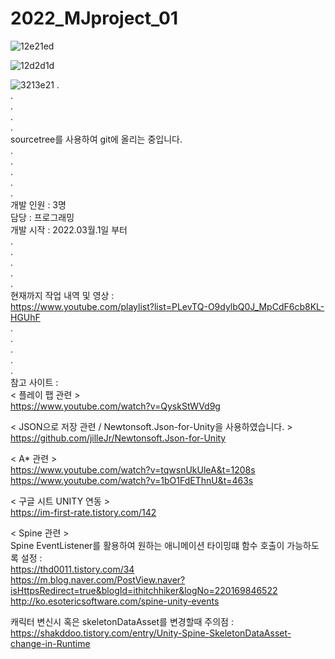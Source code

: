 # 2022_MJproject_01 
![12e21ed](https://user-images.githubusercontent.com/71114491/194821854-99afd6b1-d390-48b6-8f5b-dadf5f9ced3e.PNG)     
                                             
                                                                                          
                                                                                          
![12d2d1d](https://user-images.githubusercontent.com/71114491/194822058-e6f5e03a-1336-4f65-ba09-47d1b457ba09.PNG)
                                             
   
                                                
![3213e21](https://user-images.githubusercontent.com/71114491/194821949-bd7136a9-953d-4a4f-bc72-a5a227ef1446.PNG)
.                                           
.                                         
.                                        
.                                         
.  
sourcetree를 사용하여 git에 올리는 중입니다.             
.                                           
.                                          
.                                        
.                                         
.                    
개발 인원 : 3명                               
담당 : 프로그래밍                              
개발 시작 : 2022.03월.1일 부터                              
.                                        
.                                        
.                                        
.                                         
.                                          
현재까지 작업 내역 및 영상 :                                                               
https://www.youtube.com/playlist?list=PLevTQ-O9dylbQ0J_MpCdF6cb8KL-HGUhF    
.                                                                                                 
.                                               
.                                               
.                                               
.                                                                                                                                   
참고 사이트 :                                                            
< 플레이 팹 관련 >                                                          
https://www.youtube.com/watch?v=QyskStWVd9g                   

< JSON으로 저장 관련 / Newtonsoft.Json-for-Unity을 사용하였습니다. >                                                 
https://github.com/jilleJr/Newtonsoft.Json-for-Unity             
                                                           
< A* 관련 >                
https://www.youtube.com/watch?v=tqwsnUkUleA&t=1208s            
https://www.youtube.com/watch?v=1bO1FdEThnU&t=463s        
                                  
< 구글 시트 UNITY 연동 >              
https://im-first-rate.tistory.com/142           
                                                    
< Spine 관련 >                                      
Spine EventListener를 활용하여 원하는 애니메이션 타이밍떄 함수 호출이 가능하도록 설정 :  
https://thd0011.tistory.com/34                            
https://m.blog.naver.com/PostView.naver?isHttpsRedirect=true&blogId=ithitchhiker&logNo=220169846522           
http://ko.esotericsoftware.com/spine-unity-events                          
                                            
캐릭터 변신시 혹은 skeletonDataAsset를 변경할때 주의점 :                   
https://shakddoo.tistory.com/entry/Unity-Spine-SkeletonDataAsset-change-in-Runtime                   
